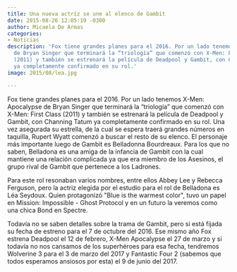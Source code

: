 ```yaml
---
title: Una nueva actríz se une al elenco de Gambit
date: 2015-08-26 12:05:19 -0300
author: Micaela De Armas
categories:
- Noticias
description: 'Fox tiene grandes planes para el 2016. Por un lado tenemos X-Men: Apocalypse
  de Bryan Singer que terminará la “triología” que comenzó con X-Men: First Class
  (2011) y también se estrenará la película de Deadpool y Gambit, con Channing Tatum
  ya completamente confirmado en su rol.'
image: 2015/08/lea.jpg

---
```

Fox tiene grandes planes para el 2016. Por un lado tenemos X-Men: Apocalypse de Bryan Singer que terminará la “triología” que comenzó con X-Men: First Class (2011) y también se estrenará la película de Deadpool y Gambit, con Channing Tatum ya completamente confirmado en su rol.<!--more-->
Una vez asegurada su estrella, de la cual se espera traerá grandes números en taquilla, Rupert Wyatt comenzó a buscar el resto de su elenco. El personaje más importante luego de Gambit es Belladonna Bourdreaux. Para los que no saben, Belladona es una amiga de la infancia de Gambit con la cual mantiene una relación complicada ya que era miembro de los Asesinos, el grupo rival de Gambit que pertenece a los Ladrones.

Para este rol resonaban varios nombres, entre ellos Abbey Lee y Rebecca Ferguson, pero la actriz elegida por el estudio para el rol de Belladona es Léa Seydoux. Quien protagonizó "Blue is the warmest color", tuvo un papel en Mission: Impossible - Ghost Protocol y en un futuro la veremos como una chica Bond en Spectre.

Todavía no se saben detalles sobre la trama de Gambit, pero si está fijada su fecha de estreno para el 7 de octubre del 2016. Ese mismo año Fox estrena Deadpool el 12 de febrero, X-Men Apocalypse el 27 de marzo y si todavía no nos cansamos de los superhéroes para esa fecha, tendremos Wolverine 3 para el 3 de marzo del 2017 y Fantastic Four 2 (sabemos que todos esperamos ansiosos por esta) el 9 de junio del 2017.



